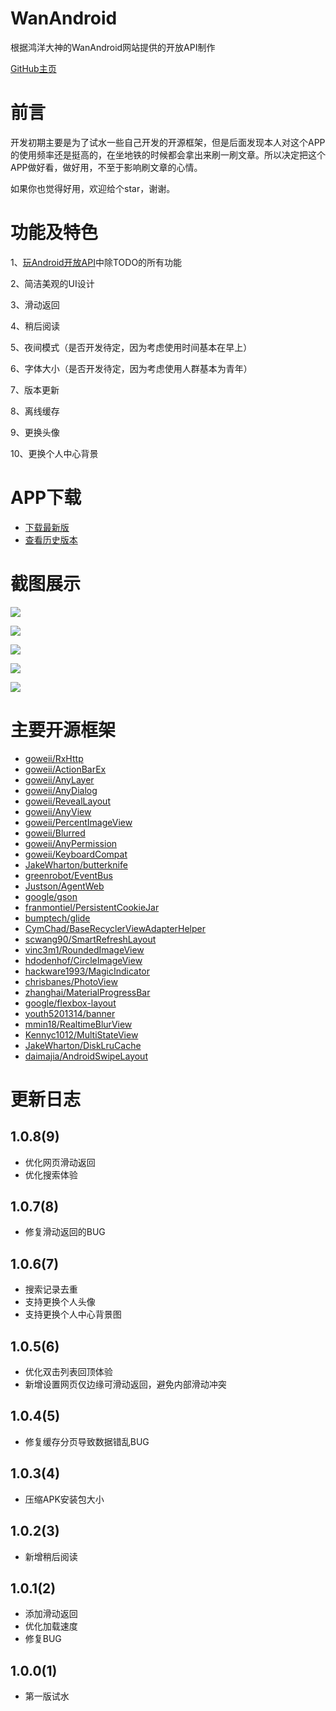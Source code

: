 # WanAndroid


根据鸿洋大神的WanAndroid网站提供的开放API制作

[GitHub主页](https://github.com/goweii/WanAndroid)



# 前言

开发初期主要是为了试水一些自己开发的开源框架，但是后面发现本人对这个APP的使用频率还是挺高的，在坐地铁的时候都会拿出来刷一刷文章。所以决定把这个APP做好看，做好用，不至于影响刷文章的心情。

如果你也觉得好用，欢迎给个star，谢谢。



# 功能及特色

1、[玩Android开放API](https://www.wanandroid.com/blog/show/2)中除TODO的所有功能

2、简洁美观的UI设计

3、滑动返回

4、稍后阅读

5、夜间模式（是否开发待定，因为考虑使用时间基本在早上）

6、字体大小（是否开发待定，因为考虑使用人群基本为青年）

7、版本更新

8、离线缓存

9、更换头像

10、更换个人中心背景



# APP下载

- [下载最新版](https://github.com/goweii/WanAndroidServer/raw/master/update/per.goweii.wanandroid-v1.0.8.apk)
- [查看历史版本](https://github.com/goweii/WanAndroidServer/tree/master/update)



# 截图展示

![](https://upload-images.jianshu.io/upload_images/9231307-be0daaeb178e2add.png?imageMogr2/auto-orient/strip%7CimageView2/2/w/1000/format/webp)

![](https://upload-images.jianshu.io/upload_images/9231307-005e8928ae00920b.png?imageMogr2/auto-orient/strip%7CimageView2/2/w/1000/format/webp)

![](https://upload-images.jianshu.io/upload_images/9231307-21b76c1e5591d7ae.png?imageMogr2/auto-orient/strip%7CimageView2/2/w/1000/format/webp)

![](https://upload-images.jianshu.io/upload_images/9231307-4aee4e6eaa53dd9d.png?imageMogr2/auto-orient/strip%7CimageView2/2/w/1000/format/webp)

![](https://upload-images.jianshu.io/upload_images/9231307-abebdbc1e202a53d.png?imageMogr2/auto-orient/strip%7CimageView2/2/w/1000/format/webp)



# 主要开源框架

- [goweii/RxHttp](https://github.com/goweii/RxHttp)
- [goweii/ActionBarEx](https://github.com/goweii/ActionBarEx)
- [goweii/AnyLayer](https://github.com/goweii/AnyLayer)
- [goweii/AnyDialog](https://github.com/goweii/AnyDialog)
- [goweii/RevealLayout](https://github.com/goweii/RevealLayout)
- [goweii/AnyView](https://github.com/goweii/AnyView)
- [goweii/PercentImageView](https://github.com/goweii/PercentImageView)
- [goweii/Blurred](https://github.com/goweii/Blurred)
- [goweii/AnyPermission](https://github.com/goweii/AnyPermission)
- [goweii/KeyboardCompat](https://github.com/goweii/KeyboardCompat)
- [JakeWharton/butterknife](https://github.com/JakeWharton/butterknife)
- [greenrobot/EventBus](https://github.com/greenrobot/EventBus)
- [Justson/AgentWeb](https://github.com/Justson/AgentWeb)
- [google/gson](https://github.com/google/gson)
- [franmontiel/PersistentCookieJar](https://github.com/franmontiel/PersistentCookieJar)
- [bumptech/glide](https://github.com/bumptech/glide)
- [CymChad/BaseRecyclerViewAdapterHelper](https://github.com/CymChad/BaseRecyclerViewAdapterHelper)
- [scwang90/SmartRefreshLayout](https://github.com/scwang90/SmartRefreshLayout)
- [vinc3m1/RoundedImageView](https://github.com/vinc3m1/RoundedImageView)
- [hdodenhof/CircleImageView](https://github.com/hdodenhof/CircleImageView)
- [hackware1993/MagicIndicator](https://github.com/hackware1993/MagicIndicator)
- [chrisbanes/PhotoView](https://github.com/chrisbanes/PhotoView)
- [zhanghai/MaterialProgressBar](https://github.com/zhanghai/MaterialProgressBar)
- [google/flexbox-layout](https://github.com/google/flexbox-layout)
- [youth5201314/banner](https://github.com/youth5201314/banner)
- [mmin18/RealtimeBlurView](https://github.com/mmin18/RealtimeBlurView)
- [Kennyc1012/MultiStateView](https://github.com/Kennyc1012/MultiStateView)
- [JakeWharton/DiskLruCache](https://github.com/JakeWharton/DiskLruCache)
- [daimajia/AndroidSwipeLayout](https://github.com/daimajia/AndroidSwipeLayout)



# 更新日志

## 1.0.8(9)

- 优化网页滑动返回
- 优化搜索体验

## 1.0.7(8)

- 修复滑动返回的BUG

## 1.0.6(7)

- 搜索记录去重
- 支持更换个人头像
- 支持更换个人中心背景图

## 1.0.5(6)

- 优化双击列表回顶体验
- 新增设置网页仅边缘可滑动返回，避免内部滑动冲突

## 1.0.4(5)

- 修复缓存分页导致数据错乱BUG

## 1.0.3(4)

- 压缩APK安装包大小

## 1.0.2(3)

- 新增稍后阅读

## 1.0.1(2)

- 添加滑动返回
- 优化加载速度
- 修复BUG

## 1.0.0(1)

- 第一版试水

